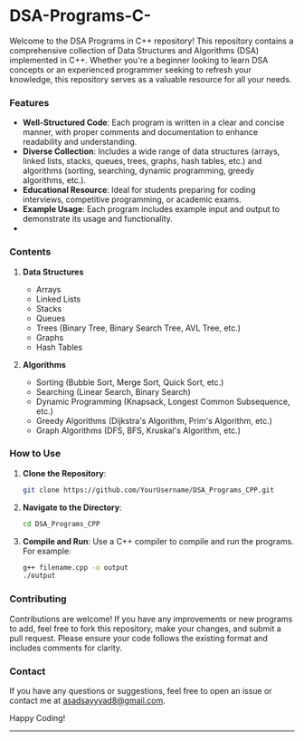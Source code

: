 # DSA-Programs-C-


Welcome to the DSA Programs in C++ repository! This repository contains a comprehensive collection of Data Structures and Algorithms (DSA) implemented in C++. Whether you're a beginner looking to learn DSA concepts or an experienced programmer seeking to refresh your knowledge, this repository serves as a valuable resource for all your needs.

### Features
- **Well-Structured Code**: Each program is written in a clear and concise manner, with proper comments and documentation to enhance readability and understanding.
- **Diverse Collection**: Includes a wide range of data structures (arrays, linked lists, stacks, queues, trees, graphs, hash tables, etc.) and algorithms (sorting, searching, dynamic programming, greedy algorithms, etc.).
- **Educational Resource**: Ideal for students preparing for coding interviews, competitive programming, or academic exams.
- **Example Usage**: Each program includes example input and output to demonstrate its usage and functionality.
- 

### Contents
1. **Data Structures**
   - Arrays
   - Linked Lists
   - Stacks
   - Queues
   - Trees (Binary Tree, Binary Search Tree, AVL Tree, etc.)
   - Graphs
   - Hash Tables

2. **Algorithms**
   - Sorting (Bubble Sort, Merge Sort, Quick Sort, etc.)
   - Searching (Linear Search, Binary Search)
   - Dynamic Programming (Knapsack, Longest Common Subsequence, etc.)
   - Greedy Algorithms (Dijkstra's Algorithm, Prim's Algorithm, etc.)
   - Graph Algorithms (DFS, BFS, Kruskal's Algorithm, etc.)

### How to Use
1. **Clone the Repository**:
   ```bash
   git clone https://github.com/YourUsername/DSA_Programs_CPP.git
   ```
2. **Navigate to the Directory**:
   ```bash
   cd DSA_Programs_CPP
   ```
3. **Compile and Run**:
   Use a C++ compiler to compile and run the programs. For example:
   ```bash
   g++ filename.cpp -o output
   ./output
   ```

### Contributing
Contributions are welcome! If you have any improvements or new programs to add, feel free to fork this repository, make your changes, and submit a pull request. Please ensure your code follows the existing format and includes comments for clarity.


### Contact
If you have any questions or suggestions, feel free to open an issue or contact me at asadsayyyad8@gmail.com.

Happy Coding!

---

